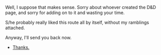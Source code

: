 Well, I suppose that makes sense.  Sorry about whoever created the D&D page, and sorry for adding 
on to it and wasting your time.

S/he probably really liked this route all by itself, without my ramblings attached.

Anyway, I'll send you back now.

- [Thanks.](....../marshmallow.md)
